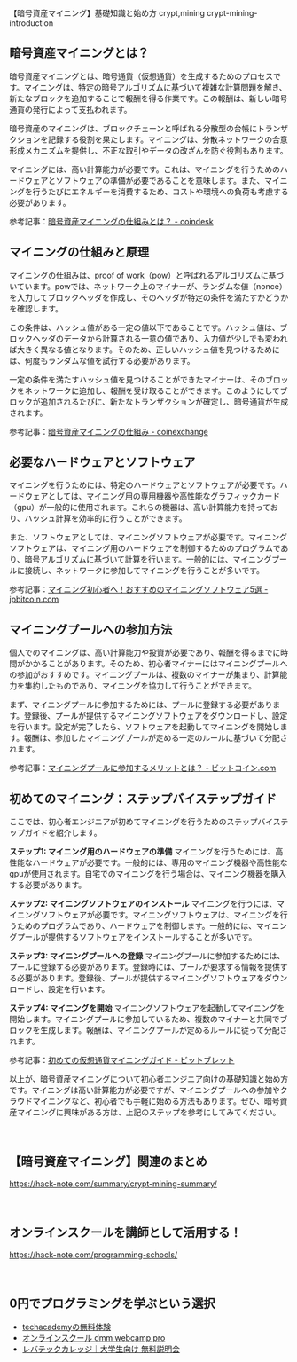 【暗号資産マイニング】基礎知識と始め方
crypt,mining
crypt-mining-introduction

## 暗号資産マイニングとは？

暗号資産マイニングとは、暗号通貨（仮想通貨）を生成するためのプロセスです。マイニングは、特定の暗号アルゴリズムに基づいて複雑な計算問題を解き、新たなブロックを追加することで報酬を得る作業です。この報酬は、新しい暗号通貨の発行によって支払われます。

暗号資産のマイニングは、ブロックチェーンと呼ばれる分散型の台帳にトランザクションを記録する役割を果たします。マイニングは、分散ネットワークの合意形成メカニズムを提供し、不正な取引やデータの改ざんを防ぐ役割もあります。

マイニングには、高い計算能力が必要です。これは、マイニングを行うためのハードウェアとソフトウェアの準備が必要であることを意味します。また、マイニングを行うたびにエネルギーを消費するため、コストや環境への負荷も考慮する必要があります。

参考記事：[暗号資産マイニングの仕組みとは？ - coindesk](https://coinpost.jp/?p=45647)

## マイニングの仕組みと原理

マイニングの仕組みは、proof of work（pow）と呼ばれるアルゴリズムに基づいています。powでは、ネットワーク上のマイナーが、ランダムな値（nonce）を入力してブロックヘッダを作成し、そのヘッダが特定の条件を満たすかどうかを確認します。

この条件は、ハッシュ値がある一定の値以下であることです。ハッシュ値は、ブロックヘッダのデータから計算される一意の値であり、入力値が少しでも変われば大きく異なる値となります。そのため、正しいハッシュ値を見つけるためには、何度もランダムな値を試行する必要があります。

一定の条件を満たすハッシュ値を見つけることができたマイナーは、そのブロックをネットワークに追加し、報酬を受け取ることができます。このようにしてブロックが追加されるたびに、新たなトランザクションが確定し、暗号通貨が生成されます。

参考記事：[暗号資産マイニングの仕組み - coinexchange](https://coinexchange.jp.com/blog/crypto-mining-introduction/)

## 必要なハードウェアとソフトウェア

マイニングを行うためには、特定のハードウェアとソフトウェアが必要です。ハードウェアとしては、マイニング用の専用機器や高性能なグラフィックカード（gpu）が一般的に使用されます。これらの機器は、高い計算能力を持っており、ハッシュ計算を効率的に行うことができます。

また、ソフトウェアとしては、マイニングソフトウェアが必要です。マイニングソフトウェアは、マイニング用のハードウェアを制御するためのプログラムであり、暗号アルゴリズムに基づいて計算を行います。一般的には、マイニングプールに接続し、ネットワークに参加してマイニングを行うことが多いです。

参考記事：[マイニング初心者へ！おすすめのマイニングソフトウェア5選 - jpbitcoin.com](https://jpbitcoin.com/bitcoin-btc-mining-software/)

## マイニングプールへの参加方法

個人でのマイニングは、高い計算能力や投資が必要であり、報酬を得るまでに時間がかかることがあります。そのため、初心者マイナーにはマイニングプールへの参加がおすすめです。マイニングプールは、複数のマイナーが集まり、計算能力を集約したものであり、マイニングを協力して行うことができます。

まず、マイニングプールに参加するためには、プールに登録する必要があります。登録後、プールが提供するマイニングソフトウェアをダウンロードし、設定を行います。設定が完了したら、ソフトウェアを起動してマイニングを開始します。報酬は、参加したマイニングプールが定める一定のルールに基づいて分配されます。

参考記事：[マイニングプールに参加するメリットとは？ - ビットコイン.com](https://bitcoin.com/ja/guides/bitcoin-mining-pools)

## 初めてのマイニング：ステップバイステップガイド

ここでは、初心者エンジニアが初めてマイニングを行うためのステップバイステップガイドを紹介します。

**ステップ1: マイニング用のハードウェアの準備**
マイニングを行うためには、高性能なハードウェアが必要です。一般的には、専用のマイニング機器や高性能なgpuが使用されます。自宅でのマイニングを行う場合は、マイニング機器を購入する必要があります。

**ステップ2: マイニングソフトウェアのインストール**
マイニングを行うには、マイニングソフトウェアが必要です。マイニングソフトウェアは、マイニングを行うためのプログラムであり、ハードウェアを制御します。一般的には、マイニングプールが提供するソフトウェアをインストールすることが多いです。

**ステップ3: マイニングプールへの登録**
マイニングプールに参加するためには、プールに登録する必要があります。登録時には、プールが要求する情報を提供する必要があります。登録後、プールが提供するマイニングソフトウェアをダウンロードし、設定を行います。

**ステップ4: マイニングを開始**
マイニングソフトウェアを起動してマイニングを開始します。マイニングプールに参加しているため、複数のマイナーと共同でブロックを生成します。報酬は、マイニングプールが定めるルールに従って分配されます。

参考記事：[初めての仮想通貨マイニングガイド - ビットブレット](https://bitbulletin.net/mining/)

以上が、暗号資産マイニングについて初心者エンジニア向けの基礎知識と始め方です。マイニングは高い計算能力が必要ですが、マイニングプールへの参加やクラウドマイニングなど、初心者でも手軽に始める方法もあります。ぜひ、暗号資産マイニングに興味がある方は、上記のステップを参考にしてみてください。

　

## 【暗号資産マイニング】関連のまとめ
https://hack-note.com/summary/crypt-mining-summary/

　

## オンラインスクールを講師として活用する！
https://hack-note.com/programming-schools/

　

## 0円でプログラミングを学ぶという選択
- [techacademyの無料体験](//af.moshimo.com/af/c/click?a_id=2612475&amp;p_id=1555&amp;pc_id=2816&amp;pl_id=22706&amp;url=https%3a%2f%2ftechacademy.jp%2fhtmlcss-trial%3futm_source%3dmoshimo%26utm_medium%3daffiliate%26utm_campaign%3dtextad)
- [オンラインスクール dmm webcamp pro](//af.moshimo.com/af/c/click?a_id=2612482&amp;p_id=1363&amp;pc_id=2297&amp;pl_id=39999&amp;guid=on)
- [レバテックカレッジ｜大学生向け 無料説明会](//af.moshimo.com/af/c/click?a_id=4071793&p_id=3198&pc_id=7488&pl_id=41848)

